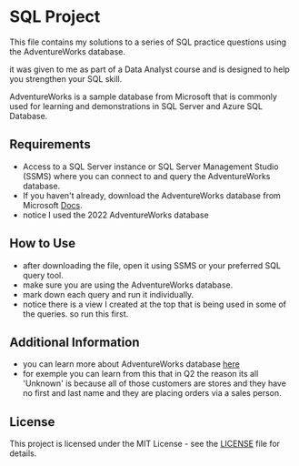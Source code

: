 
# SQL Project

This file contains my solutions to a series of SQL practice questions using the AdventureWorks database.

it was given to me as part of a Data Analyst course and is designed to help you strengthen your SQL skill. 

AdventureWorks is a sample database from Microsoft that is commonly used for learning and demonstrations in SQL Server and Azure SQL Database.


## Requirements
- Access to a SQL Server instance or SQL Server Management Studio (SSMS) where you can connect to and query the AdventureWorks database.
- If you haven't already, download the AdventureWorks database from Microsoft [Docs](https://learn.microsoft.com/en-us/sql/samples/adventureworks-install-configure?view=sql-server-ver16&tabs=ssms).
- notice I used the 2022 AdventureWorks database
## How to Use
- after downloading the file, open it using SSMS or your preferred SQL query tool.
- make sure you are using the AdventureWorks database.
- mark down each query and run it individually.
- notice there is a view I created at the top that is being used in some of the queries. so run this first.

## Additional Information
- you can learn more about AdventureWorks database [here](https://dataedo.com/samples/html/AdventureWorks/doc/AdventureWorks_2/home.html)
- for exemple you can learn from this that in Q2 the reason its all 'Unknown' is because all of those customers are stores and they have no first and last name and they are placing orders via a sales person.
  
## License
This project is licensed under the MIT License - see the [LICENSE](https://choosealicense.com/licenses/mit/)  file for details.


